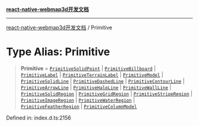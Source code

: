 [**react-native-webmap3d开发文档**](../README.md)

***

[react-native-webmap3d开发文档](../globals.md) / Primitive

# Type Alias: Primitive

> **Primitive** = [`PrimitiveSolidPoint`](../interfaces/PrimitiveSolidPoint.md) \| [`PrimitiveBillboard`](../interfaces/PrimitiveBillboard.md) \| [`PrimitiveLabel`](../interfaces/PrimitiveLabel.md) \| [`PrimitiveTerrainLabel`](../interfaces/PrimitiveTerrainLabel.md) \| [`PrimitiveModel`](../interfaces/PrimitiveModel.md) \| [`PrimitiveSolidLine`](../interfaces/PrimitiveSolidLine.md) \| [`PrimitiveDashedLine`](../interfaces/PrimitiveDashedLine.md) \| [`PrimitiveContourLine`](../interfaces/PrimitiveContourLine.md) \| [`PrimitiveArrowLine`](../interfaces/PrimitiveArrowLine.md) \| [`PrimitiveHaloLine`](../interfaces/PrimitiveHaloLine.md) \| [`PrimitiveWallLine`](../interfaces/PrimitiveWallLine.md) \| [`PrimitiveSolidRegion`](../interfaces/PrimitiveSolidRegion.md) \| [`PrimitiveGridRegion`](../interfaces/PrimitiveGridRegion.md) \| [`PrimitiveStripeRegion`](../interfaces/PrimitiveStripeRegion.md) \| [`PrimitiveImageRegion`](../interfaces/PrimitiveImageRegion.md) \| [`PrimitiveWaterRegion`](../interfaces/PrimitiveWaterRegion.md) \| [`PrimitiveFeatherRegion`](../interfaces/PrimitiveFeatherRegion.md) \| [`PrimitiveColumnModel`](../interfaces/PrimitiveColumnModel.md)

Defined in: index.d.ts:2156
